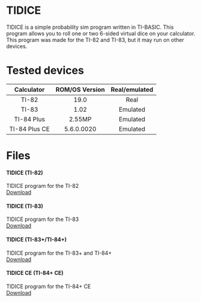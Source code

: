 # TIDICE
TIDICE is a simple probability sim program written in TI-BASIC. This program allows you to roll one or two 6-sided virtual dice on your calculator. This program was made for the TI-82 and TI-83, but it may run on other devices.

# Tested devices
**Calculator**|**ROM/OS Version**|**Real/emulated**
:-----:|:-----:|:-----:
TI-82|19.0|Real
TI-83|1.02|Emulated
TI-84 Plus|2.55MP|Emulated
TI-84 Plus CE|5.6.0.0020|Emulated
# Files
#### TIDICE (TI-82)
TIDICE program for the TI-82<br>
[Download](TIDICE.82p)
#### TIDICE (TI-83)
TIDICE program for the TI-83<br>
[Download](TIDICE.83p)
#### TIDICE (TI-83+/TI-84+)
TIDICE program for the TI-83+ and TI-84+<br>
[Download](TIDICE.8xp)
#### TIDICE CE (TI-84+ CE)
TIDICE program for the TI-84+ CE<br>
[Download](TIDICE_CE.8xp)
